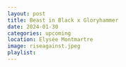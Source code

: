 ```yaml
---
layout: post
title: Beast in Black x Gloryhammer
date: 2024-01-30
categories: upcoming
location: Elysée Montmartre
image: riseagainst.jpeg
playlist: 
---
```

